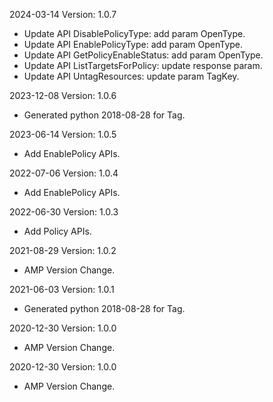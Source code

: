 2024-03-14 Version: 1.0.7
- Update API DisablePolicyType: add param OpenType.
- Update API EnablePolicyType: add param OpenType.
- Update API GetPolicyEnableStatus: add param OpenType.
- Update API ListTargetsForPolicy: update response param.
- Update API UntagResources: update param TagKey.


2023-12-08 Version: 1.0.6
- Generated python 2018-08-28 for Tag.

2023-06-14 Version: 1.0.5
- Add EnablePolicy APIs.

2022-07-06 Version: 1.0.4
- Add EnablePolicy APIs.

2022-06-30 Version: 1.0.3
- Add Policy APIs.

2021-08-29 Version: 1.0.2
- AMP Version Change.

2021-06-03 Version: 1.0.1
- Generated python 2018-08-28 for Tag.

2020-12-30 Version: 1.0.0
- AMP Version Change.

2020-12-30 Version: 1.0.0
- AMP Version Change.

